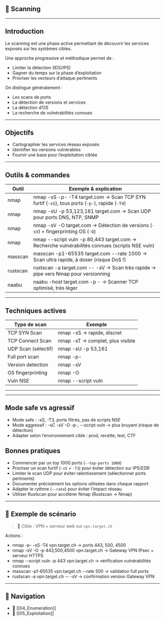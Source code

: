 ## 📡 Scanning

---

## Introduction

Le <span class="concept">scanning</span> est une phase active permettant de découvrir les <span class="protocol">services exposés</span> sur les systèmes cibles.

Une approche progressive et méthodique permet de :
- Limiter la détection (IDS/IPS)
- Gagner du temps sur la phase d’exploitation
- Prioriser les vecteurs d’attaque pertinents

On distingue généralement :
- Les scans de ports
- La détection de versions et services
- La détection d’OS
- La recherche de vulnérabilités connues

---

## Objectifs

- <span class="goal">Cartographier les services réseau exposés</span>
- <span class="goal">Identifier les versions vulnérables</span>
- <span class="goal">Fournir une base pour l’exploitation ciblée</span>

---

## Outils & commandes

| Outil | Exemple & explication |
|-------|-----------------------|
| <span class="technology">nmap</span> | <span class="example">nmap -sS -p- -T4 target.com</span> → <span class="note">Scan TCP SYN furtif (`-sS`), tous ports (`-p-`), rapide (`-T4`)</span> |
| <span class="technology">nmap</span> | <span class="example">nmap -sU -p 53,123,161 target.com</span> → <span class="note">Scan UDP pour ports DNS, NTP, SNMP</span> |
| <span class="technology">nmap</span> | <span class="example">nmap -sV -O target.com</span> → <span class="note">Détection de versions (`-sV`) + fingerprinting OS (`-O`)</span> |
| <span class="technology">nmap</span> | <span class="example">nmap --script vuln -p 80,443 target.com</span> → <span class="note">Recherche vulnérabilités connues (scripts NSE vuln)</span> |
| <span class="technology">masscan</span> | <span class="example">masscan -p1-65535 target.com --rate 1000</span> → <span class="note">Scan ultra rapide, à doser (risque DoS !)</span> |
| <span class="technology">rustscan</span> | <span class="example">rustscan -a target.com -- -sV</span> → <span class="note">Scan très rapide → pipe vers Nmap pour versionning</span> |
| <span class="technology">naabu</span> | <span class="example">naabu -host target.com -p -</span> → <span class="note">Scanner TCP optimisé, très léger</span> |

---

## Techniques actives

| Type de scan | Exemple |
|--------------|---------|
| <span class="concept">TCP SYN Scan</span> | <span class="example">nmap -sS</span> → rapide, discret |
| <span class="concept">TCP Connect Scan</span> | <span class="example">nmap -sT</span> → complet, plus visible |
| <span class="concept">UDP Scan (sélectif)</span> | <span class="example">nmap -sU -p 53,161</span> |
| <span class="concept">Full port scan</span> | <span class="example">nmap -p-</span> |
| <span class="concept">Version detection</span> | <span class="example">nmap -sV</span> |
| <span class="concept">OS fingerprinting</span> | <span class="example">nmap -O</span> |
| <span class="concept">Vuln NSE</span> | <span class="example">nmap --script vuln</span> |

---


---

## Mode safe vs agressif

- Mode <span class="goal">safe</span> : <span class="example">-sS</span>, <span class="example">-T3</span>, ports filtrés, pas de scripts NSE
- Mode <span class="goal">aggressif</span> : <span class="example">-sC -sV -O -p-</span>, <span class="example">--script vuln</span> → plus bruyant (risque de détection)
- <span class="mitigation">Adapter selon l’environnement cible : prod, recette, test, CTF</span>


## Bonnes pratiques

- <span class="best-practice">Commencer par un top 1000 ports (`--top-ports 1000`)</span>
- <span class="best-practice">Prioriser un scan furtif (`-sS` + `-T3`)</span> pour éviter détection sur IPS/EDR
- <span class="mitigation">Limiter le scan UDP pour éviter ralentissement (sélectionner ports pertinents)</span>
- <span class="best-practice">Documenter précisément les options utilisées dans chaque rapport</span>
- <span class="mitigation">Adapter le rythme (`--rate`) pour éviter l’impact réseau</span>
- <span class="best-practice">Utiliser <span class="technology">Rustscan</span> pour accélérer Nmap (Rustscan → Nmap)</span>

---

## 🎯 Exemple de scénario

> <span class="note">🎯 Cible :</span> VPN + serveur web sur `vpn.target.ch`

Actions :
- <span class="technology">nmap -p- -sS -T4 vpn.target.ch</span> → ports 443, 500, 4500
- <span class="technology">nmap -sV -O -p 443,500,4500 vpn.target.ch</span> → Gateway VPN IPsec + serveur HTTPS
- <span class="technology">nmap --script vuln -p 443 vpn.target.ch</span> → vérification vulnérabilités connues
- <span class="technology">masscan -p1-65535 vpn.target.ch --rate 500</span> → validation full ports
- <span class="technology">rustscan -a vpn.target.ch -- -sV</span> → confirmation version Gateway VPN

---

## 🚀 Navigation

- 🧩 [[04_Enumeration]]
- 🚀 [[05_Exploitation]]
